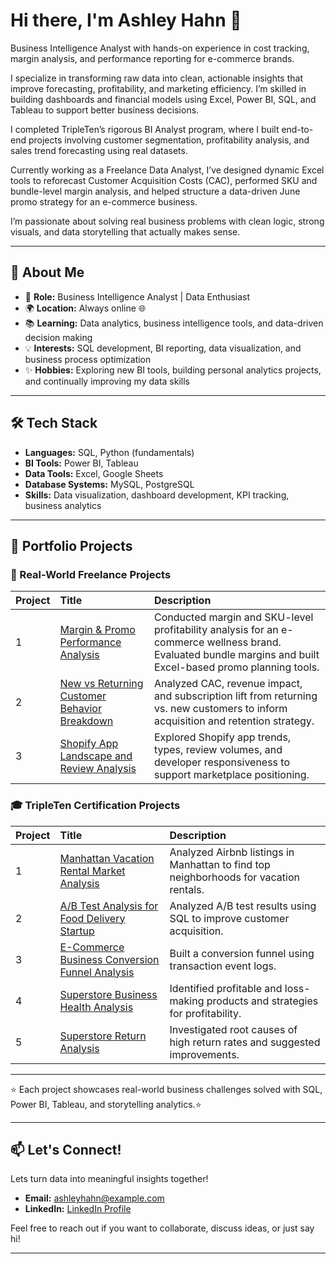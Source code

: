# Hi there, I'm Ashley Hahn 👋
Business Intelligence Analyst with hands-on experience in cost tracking, margin analysis, and performance reporting for e-commerce brands.

I specialize in transforming raw data into clean, actionable insights that improve forecasting, profitability, and marketing efficiency. I’m skilled in building dashboards and financial models using Excel, Power BI, SQL, and Tableau to support better business decisions.

I completed TripleTen’s rigorous BI Analyst program, where I built end-to-end projects involving customer segmentation, profitability analysis, and sales trend forecasting using real datasets.

Currently working as a Freelance Data Analyst, I’ve designed dynamic Excel tools to reforecast Customer Acquisition Costs (CAC), performed SKU and bundle-level margin analysis, and helped structure a data-driven June promo strategy for an e-commerce business.

I’m passionate about solving real business problems with clean logic, strong visuals, and data storytelling that actually makes sense.

---

## 🌟 About Me

- 🚀 **Role:** Business Intelligence Analyst | Data Enthusiast
- 🌍 **Location:** Always online 🌐
- 📚 **Learning:** Data analytics, business intelligence tools, and data-driven decision making
- 💡 **Interests:** SQL development, BI reporting, data visualization, and business process optimization
- ✨ **Hobbies:** Exploring new BI tools, building personal analytics projects, and continually improving my data skills

---

## 🛠️ Tech Stack

- **Languages:** SQL, Python (fundamentals)
- **BI Tools:** Power BI, Tableau
- **Data Tools:** Excel, Google Sheets
- **Database Systems:** MySQL, PostgreSQL
- **Skills:** Data visualization, dashboard development, KPI tracking, business analytics

---
## 📁 Portfolio Projects

### 💼 Real-World Freelance Projects

| Project | Title | Description |
|:---|:---|:---|
| 1 | [Margin & Promo Performance Analysis](https://github.com/ashleyhahn-BIA/RealWorld_Data_Portfolio/tree/main/Project-1) | Conducted margin and SKU-level profitability analysis for an e-commerce wellness brand. Evaluated bundle margins and built Excel-based promo planning tools. |
| 2 | [New vs Returning Customer Behavior Breakdown](https://github.com/ashleyhahn-BIA/RealWorld_Data_Portfolio/tree/main/Project-2) | Analyzed CAC, revenue impact, and subscription lift from returning vs. new customers to inform acquisition and retention strategy. |
| 3 | [Shopify App Landscape and Review Analysis](https://github.com/ashleyhahn-BIA/Data_Projects_TripleTen/tree/main/Project-6) | Explored Shopify app trends, types, review volumes, and developer responsiveness to support marketplace positioning. |

### 🎓 TripleTen Certification Projects

| Project | Title | Description |
|:---|:---|:---|
| 1 | [Manhattan Vacation Rental Market Analysis](https://github.com/ashleyhahn-BIA/Data_Projects_TripleTen/tree/main/Project-1) | Analyzed Airbnb listings in Manhattan to find top neighborhoods for vacation rentals. |
| 2 | [A/B Test Analysis for Food Delivery Startup](https://github.com/ashleyhahn-BIA/Data_Projects_TripleTen/tree/main/Project-2) | Analyzed A/B test results using SQL to improve customer acquisition. |
| 3 | [E-Commerce Business Conversion Funnel Analysis](https://github.com/ashleyhahn-BIA/Data_Projects_TripleTen/tree/main/Project-3) | Built a conversion funnel using transaction event logs. |
| 4 | [Superstore Business Health Analysis](https://github.com/ashleyhahn-BIA/Data_Projects_TripleTen/tree/main/Project-4) | Identified profitable and loss-making products and strategies for profitability. |
| 5 | [Superstore Return Analysis](https://github.com/ashleyhahn-BIA/Data_Projects_TripleTen/tree/main/Project-5) | Investigated root causes of high return rates and suggested improvements. |

---

⭐️ Each project showcases real-world business challenges solved with SQL, Power BI, Tableau, and storytelling analytics.⭐ 

---

## 📫 Let's Connect!
Lets turn data into meaningful insights together!
- **Email:** [ashleyhahn@example.com](mailto:ashleyhahn@example.com)
- **LinkedIn:** [LinkedIn Profile](https://www.linkedin.com/in/ashley-hahn-bia/)

Feel free to reach out if you want to collaborate, discuss ideas, or just say hi!

---

